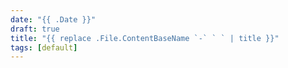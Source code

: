 ```yaml
---
date: "{{ .Date }}"
draft: true
title: "{{ replace .File.ContentBaseName `-` ` ` | title }}"
tags: [default]
---
```

